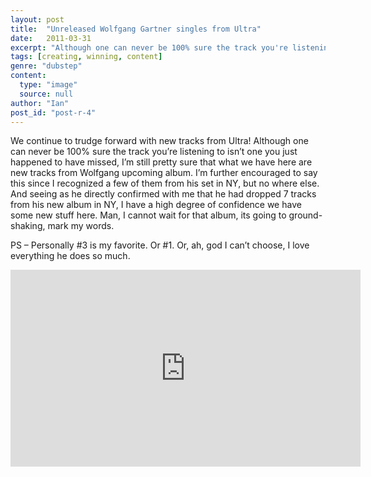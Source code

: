 ```yaml
---
layout: post
title:  "Unreleased Wolfgang Gartner singles from Ultra"
date:   2011-03-31
excerpt: "Although one can never be 100% sure the track you're listening to isn’t one you just happened to have missed, I'm still pretty sure that what we have here are new tracks from Wolfgang upcoming album."
tags: [creating, winning, content]
genre: "dubstep"
content:
  type: "image"
  source: null
author: "Ian"
post_id: "post-r-4"
---
```

We continue to trudge forward with new tracks from Ultra!  Although one can never be 100% sure the track you’re listening to isn’t one you just happened to have missed, I’m still pretty sure that what we have here are new tracks from Wolfgang upcoming album.  I’m further encouraged to say this since I recognized a few of them from his set in NY, but no where else.  And seeing as he directly confirmed with me that he had dropped 7 tracks from his new album in NY, I have a high degree of confidence we have some new stuff here.  Man, I cannot wait for that album, its going to ground-shaking, mark my words.

PS – Personally #3 is my favorite.  Or #1.  Or, ah, god I can’t choose, I love everything he does so much.

<iframe width="560" height="315" src="https://www.youtube.com/embed/cOz0QtO3cS4" frameborder="0" allow="autoplay; encrypted-media" allowfullscreen></iframe>
